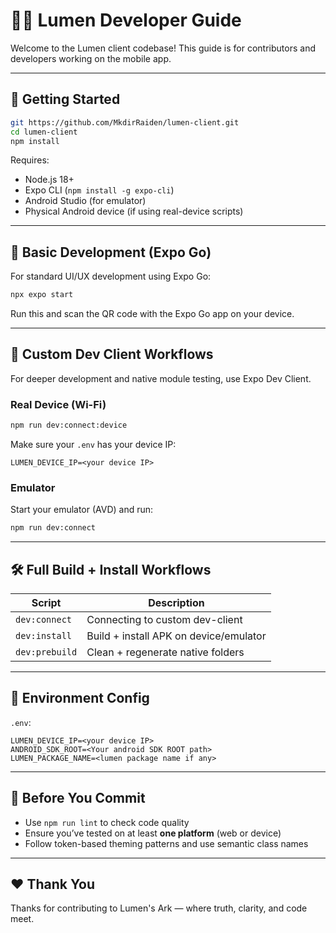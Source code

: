 # 👨‍💻 Lumen Developer Guide

Welcome to the Lumen client codebase! This guide is for contributors and developers working on the mobile app.

---

## 🚀 Getting Started

```bash
git https://github.com/MkdirRaiden/lumen-client.git
cd lumen-client
npm install
```

Requires:

- Node.js 18+
- Expo CLI (`npm install -g expo-cli`)
- Android Studio (for emulator)
- Physical Android device (if using real-device scripts)

---

## 🧪 Basic Development (Expo Go)

For standard UI/UX development using Expo Go:

```bash
npx expo start
```

Run this and scan the QR code with the Expo Go app on your device.

---

## 📲 Custom Dev Client Workflows

For deeper development and native module testing, use Expo Dev Client.

### Real Device (Wi-Fi)

```bash
npm run dev:connect:device
```

Make sure your `.env` has your device IP:

```env
LUMEN_DEVICE_IP=<your device IP>
```

### Emulator

Start your emulator (AVD) and run:

```bash
npm run dev:connect
```

---

## 🛠 Full Build + Install Workflows

| Script         | Description                            |
| -------------- | -------------------------------------- |
| `dev:connect`  | Connecting to custom dev-client        |
| `dev:install`  | Build + install APK on device/emulator |
| `dev:prebuild` | Clean + regenerate native folders      |

---

## 📁 Environment Config

`.env`:

```env
LUMEN_DEVICE_IP=<your device IP>
ANDROID_SDK_ROOT=<Your android SDK ROOT path>
LUMEN_PACKAGE_NAME=<lumen package name if any>
```

---

## 🧼 Before You Commit

- Use `npm run lint` to check code quality
- Ensure you’ve tested on at least **one platform** (web or device)
- Follow token-based theming patterns and use semantic class names

---

## ❤️ Thank You

Thanks for contributing to Lumen's Ark — where truth, clarity, and code meet.
